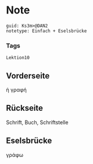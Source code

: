 # Note
```
guid: Ks3m>@DAN2
notetype: Einfach + Eselsbrücke
```

### Tags
```
Lektion10
```

## Vorderseite
ἡ γραφή

## Rückseite
Schrift, Buch, Schriftstelle

## Eselsbrücke
γράφω
